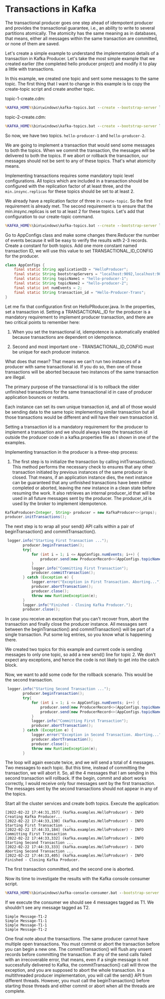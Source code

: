 # Transactions in Kafka

The transactional producer goes one step ahead of idempotent producer and provides the transactional guarantee, i.e., an ability to write to several partitions atomically. The atomicity has the same meaning as in databases, that means, either all messages within the same transaction are committed, or none of them are saved.

Let's create a simple example to understand the implementation details of a transaction in Kafka Producer. Let's take the most simple example that we created earlier (the completed hello producer project) and modify it to play a little with transactions.

In this example, we created one topic and sent some messages to the same topic. The first thing that I want to change in this example is to copy the create-topic script and create another topic.

topic-1-create.cdm:
```cmd
%KAFKA_HOME%\bin\windows\kafka-topics.bat --create --bootstrap-server localhost:9092 --topic hello-producer-1 --partitions 5 --replication-factor 3
```

topic-2-create.cdm:
```cmd
%KAFKA_HOME%\bin\windows\kafka-topics.bat --create --bootstrap-server localhost:9092 --topic hello-producer-2 --partitions 5 --replication-factor 3
```

So now, we have two topics. `hello-producer-1` and `hello-producer-2`.

We are going to implement a transaction that would send some messages to both the topics. When we commit the transaction, the messages will be delivered to both the topics. If we abort or rollback the transaction, our messages should not be sent to any of these topics. That's what atomicity means. 

Implementing transactions requires some mandatory topic level configurations. All topics which are included in a transaction should be configured with the replication factor of at least three, and the `min.insync.replicas` for these topics should be set to at least 2.

We already have a replication factor of three in `create-topic`. So the first requirement is already met. The second requirement is to ensure that the min.insync.replicas is set to at least 2 for these topics. Let's add that configuration to our create-topic command.

```cmd
%KAFKA_HOME%\bin\windows\kafka-topics.bat --create --bootstrap-server localhost:9092 --topic hello-producer-2 --partitions 5 --replication-factor 3 --config min.insync.replicas=2
```

Go to AppConfigs class and make some changes there.Reducer the number of events because it will be easy to verify the results with 2-3 records. Create a constant for both topics. Add one more constant named transaction ID, we will use this value to set TRANSACTIONAL_ID_CONFIG for the producer.

```java
class AppConfigs {
    final static String applicationID = "HelloProducer";
    final static String bootstrapServers = "localhost:9092,localhost:9093";
    final static String topicName1 = "hello-producer-1";
    final static String topicName2 = "hello-producer-2";
    final static int numEvents = 2;
    final static String transaction_id = "Hello-Producer-Trans"; 
}
```

Let me fix that configuration first on HelloPRoducer.java. In the properties, set a transaction id. Setting a TRANSACTIONAL_ID for the producer is a mandatory requirement to implement producer transaction, and there are two critical points to remember here:

1.  When you set the transactional id, idempotence is automatically enabled because transactions are dependent on idempotence.

2. Second and most important one - TRANSACTIONAL_ID_CONFIG must be unique for each producer instance.

What does that mean? That means we can't run two instances of a producer with same transactional id. If you do so, then one of those transactions will be aborted because two instances of the same transaction are illegal.

The primary purpose of the transactional id is to rollback the older unfinished transactions for the same transactional id in case of producer application bounces or restarts.

Each instance can set its own unique transaction id, and all of those would be sending data to the same topic implementing similar transaction but all those transactions would be different and will have their own transaction id. 

Setting a transaction id is a mandatory requirement for the producer to implement a transaction and we should always keep the transaction id outside the producer code in a kafka.properties file as I shown in one of the examples.

Implementing transaction in the producer is a three-step process: 

1. The first step is to initialize the transaction by calling initTransactions(). This method performs the necessary check to ensures that any other transaction initiated by previous instances of the same producer is closed. That means, if an application instance dies, the next instance can be guaranteed that any unfinished transactions have been either completed or aborted, leaving the new instance in a clean state before resuming the work. It also retrieves an internal producer_id that will be used in all future messages sent by the producer. The producer_id is used by the broker to implement idempotence.

```java
KafkaProducer<Integer, String> producer = new KafkaProducer<>(props);
producer.initTransactions();
```
The next step is to wrap all your send() API calls within a pair of beginTransaction() and commitTransaction().

```java
 logger.info("Starting First Transaction ...");
        producer.beginTransaction();
        try{
            for (int i = 1; i <= AppConfigs.numEvents; i++) {
                producer.send(new ProducerRecord<>(AppConfigs.topicName1, i, "Simple Message-" + i));
            }
            logger.info("Committing First Transaction");
            producer.commitTransaction();
        } catch (Exception e) {
            logger.error("Exception in First Transaction. Aborting..."); 
            producer.abortTransaction();
            producer.close(); 
            throw new RuntimeException(e); 
        }
        logger.info("Finished - Closing Kafka Producer.");
        producer.close();
```

In case you receive an exception that you can't recover from, abort the transaction and finally close the producer instance. All messages sent between the beginTransaction() and commitTransaction() will be part of a single transaction. Put some log entries, so you know what is happening there.

We created two topics for this example and current code is sending messages to only one topic, so add a new send() line for topic 2. We don't expect any exceptions, and hence the code is not likely to get into the catch block.

Now, we want to add some code for the rollback scenario. This would be the second transaction.
```java
 logger.info("Starting Second Transaction ...");
        producer.beginTransaction();
        try{
            for (int i = 1; i <= AppConfigs.numEvents; i++) {
                producer.send(new ProducerRecord<>(AppConfigs.topicName1, i, "Simple Message-T2-" + i));
                producer.send(new ProducerRecord<>(AppConfigs.topicName2, i, "Simple Message-T2-" + i));
            }
            logger.info("Committing First Transaction");
            producer.abortTransaction();
        } catch (Exception e) {
            logger.error("Exception in Second Transaction. Aborting...");
            producer.abortTransaction();
            producer.close();
            throw new RuntimeException(e);
        }
```

The loop will again execute twice, and we will send a total of 4 messages. Two messages to each topic. But this time, instead of committing the transaction, we will abort it. So, all the 4 messages that I am sending in this second transaction will rollback. If the begin, commit and abort works correctly, I would receive only four messages sent by the first transaction. The messages sent by the second transactions should not appear in any of the topics.

Start all the cluster services and create both topics. Execute the application: 
```
[2022-02-22 17:44:31,357] (kafka.examples.HelloProducer) - INFO Creating Kafka Producer... 
[2022-02-22 17:44:33,130] (kafka.examples.HelloProducer) - INFO Starting First Transaction ... 
[2022-02-22 17:44:33,184] (kafka.examples.HelloProducer) - INFO Committing First Transaction 
[2022-02-22 17:44:33,332] (kafka.examples.HelloProducer) - INFO Starting Second Transaction ... 
[2022-02-22 17:44:33,333] (kafka.examples.HelloProducer) - INFO Aborting Second Transaction ... 
[2022-02-22 17:44:33,405] (kafka.examples.HelloProducer) - INFO Finished - Closing Kafka Producer. 
```

The first transaction committed, and the second one is aborted.

Now its time to investigate the results with the Kafka console consumer script.

```cmd
%KAFKA_HOME%\bin\windows\kafka-console-consumer.bat --bootstrap-server localhost:9092 --from-beginning --whitelist "hello-producer-1|hello-producer-2"
```

If we execute the consumer we should see 4 messages tagged as T1. We shouldn't see any message tagged as T2. 

```
Simple Message-T1-2
Simple Message-T1-1
Simple Message-T1-1
Simple Message-T1-2
```


One final note about the transactions. The same producer cannot have multiple open transactions. You must commit or abort the transaction before you can begin a new one. The commitTransaction() will flush any unsent records before committing the transaction. If any of the send calls failed with an irrecoverable error, that means, even if a single message is not successfully delivered to Kafka, the commitTransaction() call will throw the exception, and you are supposed to abort the whole transaction. In a multithreaded producer implementation, you will call the send() API from different threads. However, you must call the beginTransaction() before starting those threads and either commit or abort when all the threads are complete.

